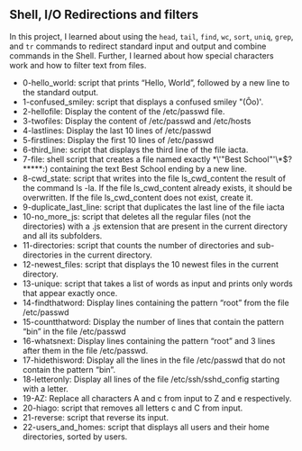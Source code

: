  ## Shell, I/O Redirections and filters ##

In this project, I learned about using the `head`, `tail`, `find`, `wc`, `sort`, `uniq`, `grep`, and `tr` commands to redirect standard input and output and combine commands in the Shell. Further, I learned about how special characters work and how to filter text from files.

- 0-hello_world: script that prints “Hello, World”, followed by a new line to the standard output.
- 1-confused_smiley: script that displays a confused smiley "(Ôo)'.
- 2-hellofile: Display the content of the /etc/passwd file.
- 3-twofiles: Display the content of /etc/passwd and /etc/hosts
- 4-lastlines: Display the last 10 lines of /etc/passwd
- 5-firstlines: Display the first 10 lines of /etc/passwd
- 6-third_line: script that displays the third line of the file iacta.
- 7-file: shell script that creates a file named exactly \*\\'"Best School"\'\\*$\?\*\*\*\*\*:) containing the text Best School ending by a new line.
- 8-cwd_state: script that writes into the file ls_cwd_content the result of the command ls -la. If the file ls_cwd_content already exists, it should be overwritten. If the file ls_cwd_content does not exist, create it.
- 9-duplicate_last_line: script that duplicates the last line of the file iacta
- 10-no_more_js: script that deletes all the regular files (not the directories) with a .js extension that are present in the current directory and all its subfolders.
- 11-directories: script that counts the number of directories and sub-directories in the current directory.
- 12-newest_files: script that displays the 10 newest files in the current directory.
- 13-unique: script that takes a list of words as input and prints only words that appear exactly once.
- 14-findthatword: Display lines containing the pattern “root” from the file /etc/passwd
- 15-countthatword: Display the number of lines that contain the pattern “bin” in the file /etc/passwd
- 16-whatsnext: Display lines containing the pattern “root” and 3 lines after them in the file /etc/passwd.
- 17-hidethisword: Display all the lines in the file /etc/passwd that do not contain the pattern “bin”.
- 18-letteronly: Display all lines of the file /etc/ssh/sshd_config starting with a letter.
- 19-AZ: Replace all characters A and c from input to Z and e respectively.
- 20-hiago: script that removes all letters c and C from input.
- 21-reverse: script that reverse its input.
- 22-users_and_homes: script that displays all users and their home directories, sorted by users.
